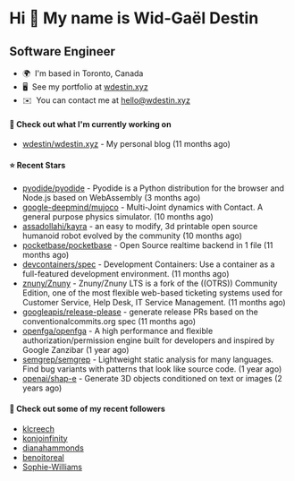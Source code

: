 Hi 👋 My name is Wid-Gaël Destin
================================

Software Engineer
------------------

* 🌍  I'm based in Toronto, Canada
* 🖥️  See my portfolio at [wdestin.xyz](http://wdestin.xyz)
* ✉️  You can contact me at [hello@wdestin.xyz](mailto:hello@wdestin.xyz)


#### 👷 Check out what I'm currently working on

- [wdestin/wdestin.xyz](https://github.com/wdestin/wdestin.xyz) - My personal blog (11 months ago)

#### ⭐ Recent Stars

- [pyodide/pyodide](https://github.com/pyodide/pyodide) - Pyodide is a Python distribution for the browser and Node.js based on WebAssembly (3 months ago)
- [google-deepmind/mujoco](https://github.com/google-deepmind/mujoco) - Multi-Joint dynamics with Contact. A general purpose physics simulator. (10 months ago)
- [assadollahi/kayra](https://github.com/assadollahi/kayra) - an easy to modify, 3d printable open source humanoid robot evolved by the community (10 months ago)
- [pocketbase/pocketbase](https://github.com/pocketbase/pocketbase) - Open Source realtime backend in 1 file (11 months ago)
- [devcontainers/spec](https://github.com/devcontainers/spec) - Development Containers: Use a container as a full-featured development environment. (11 months ago)
- [znuny/Znuny](https://github.com/znuny/Znuny) - Znuny/Znuny LTS is a fork of the ((OTRS)) Community Edition, one of the most flexible web-based ticketing systems used for Customer Service, Help Desk, IT Service Management.  (11 months ago)
- [googleapis/release-please](https://github.com/googleapis/release-please) - generate release PRs based on the conventionalcommits.org spec (11 months ago)
- [openfga/openfga](https://github.com/openfga/openfga) - A high performance and flexible authorization/permission engine built for developers and inspired by Google Zanzibar (1 year ago)
- [semgrep/semgrep](https://github.com/semgrep/semgrep) - Lightweight static analysis for many languages. Find bug variants with patterns that look like source code. (1 year ago)
- [openai/shap-e](https://github.com/openai/shap-e) - Generate 3D objects conditioned on text or images (2 years ago)

#### 👯 Check out some of my recent followers

- [klcreech](https://github.com/klcreech)
- [konjoinfinity](https://github.com/konjoinfinity)
- [dianahammonds](https://github.com/dianahammonds)
- [benoitoreal](https://github.com/benoitoreal)
- [Sophie-Williams](https://github.com/Sophie-Williams)

